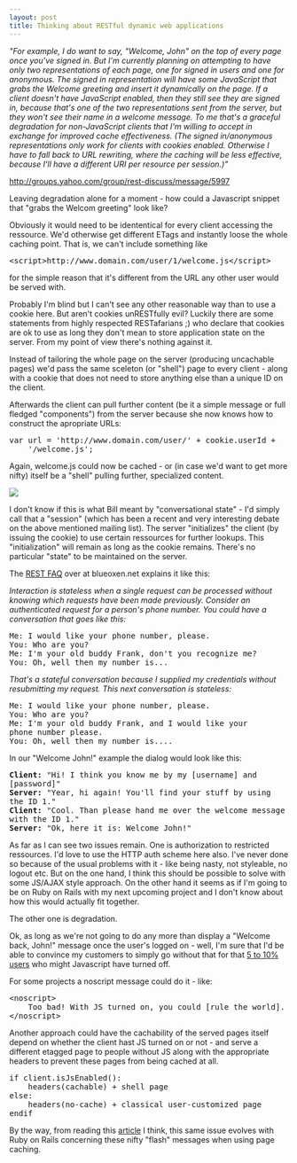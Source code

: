 ```yaml
--- 
layout: post
title: Thinking about RESTful dynamic web applications
---
```

<p><i>"For example, I do want to say, "Welcome, John" on the top of every page
once you've signed in. But I'm currently planning on attempting  to have only
two representations of each page, one for signed in  users and one for
anonymous. The signed in representation will have  some JavaScript that grabs
the Welcome greeting and insert it  dynamically on the page. If a client
doesn't have JavaScript enabled, then they still see they are signed in,
because that's one of the two representations sent from the server, but they
won't see their name  in a welcome message. To me that's a graceful
degradation for non-JavaScript clients that I'm willing to accept in exchange
for  improved cache effectiveness. (The signed in/anonymous  representations
only work for clients with cookies enabled. Otherwise  I have to fall back to
URL rewriting, where the caching will be less  effective, because I'll have a
different URI per resource per session.)"</i><br>

<a
href="http://groups.yahoo.com/group/rest-discuss/message/5997">http://groups.yahoo.com/group/rest-discuss/message/5997</a></p>

<p>Leaving degradation alone for a moment - how could a Javascript snippet
that "grabs the Welcom greeting" look like?</p>

<p>Obviously it would need to be idententical for every client accessing the
ressource. We'd otherwise get different ETags and instantly loose the whole
caching point. That is, we can't include something like</p>

<pre>
&lt;script>http://www.domain.com/user/1/welcome.js&lt;/script>
</pre>

<p>for the simple reason that it's different from the URL any other user would
be served with.</p>

<p>Probably I'm blind but I can't see any other reasonable way than to use a
cookie here. But aren't cookies unRESTfully evil? Luckily there are some
statements from highly respected RESTafarians ;) who declare that cookies are
ok to use as long they don't mean to store application state on the server.
From my point of view there's nothing against it.</p>

<p>Instead of tailoring the whole page on the server (producing uncachable
pages) we'd pass the same sceleton (or "shell") page to every client - along
with a cookie that does not need to store anything else than a unique ID on
the client.</p>

<p>Afterwards the client can pull further content (be it a simple message or
full fledged "components") from the server because she now knows how to
construct the apropriate URLs:</p>

<pre>
var url = 'http://www.domain.com/user/' + cookie.userId + 
    '/welcome.js';
</pre>

<p>Again, welcome.js could now be cached - or (in case we'd want to get more
nifty) itself be a "shell" pulling further, specialized content.</p>

<p><img src="/images/blog/posts/rest_dialog.gif"></p>

<p>I don't know if this is what Bill meant by "conversational state" - I'd
simply call that a "session" (which has been a recent and very interesting
debate on the above mentioned mailing list). The server "initializes" the
client (by issuing the cookie) to use certain ressources for further lookups.
This "initialization" will remain as long as the cookie remains. There's no
particular "state" to be maintained on the server.</p>

<p>The <a href="http://rest.blueoxen.net/cgi-bin/wiki.pl?RestFaq">REST FAQ</a> over at blueoxen.net explains it like this:</p>

<p><i>Interaction is stateless when a single request can be processed without knowing which requests have been made previously. Consider an authenticated request for a person's phone number. You could have a conversation that goes like this:</i></p>
<pre>
Me: I would like your phone number, please.
You: Who are you?
Me: I'm your old buddy Frank, don't you recognize me?    
You: Oh, well then my number is...
</pre>
<p><i>That's a stateful conversation because I supplied my credentials without resubmitting my request. This next conversation is stateless:</i></p>
<pre>
Me: I would like your phone number, please.
You: Who are you?
Me: I'm your old buddy Frank, and I would like your 
phone number please.
You: Oh, well then my number is....  
</pre>

<p>In our "Welcome John!" example the dialog would look like this:</p>

<pre>
<strong>Client:</strong> "Hi! I think you know me by my [username] and 
[password]"
<strong>Server:</strong> "Year, hi again! You'll find your stuff by using
the ID 1."
<strong>Client:</strong> "Cool. Than please hand me over the welcome message
with the ID 1."
<strong>Server:</strong> "Ok, here it is: Welcome John!"
</pre>

<p>As far as I can see two issues remain. One is authorization to restricted
ressources. I'd love to use the HTTP auth scheme here also. I've never done so
because of the usual problems with it - like being nasty, not styleable, no
logout etc. But on the one hand, I think this should be possible to solve with
some JS/AJAX style approach. On the other hand it seems as if I'm going to be
on Ruby on Rails with my next upcoming project and I don't know about how this
would actually fit together.</p>

<p>The other one is degradation.</p>

<p>Ok, as long as we're not going to do any more than display a "Welcome back,
John!" message once the user's logged on - well, I'm sure that I'd be able to
convince my customers to simply go without that for that <a
href="http://www.w3schools.com/browsers/browsers_stats.asp">5 to 10% users</a>
who might Javascript have turned off.</p>

<p>For some projects a noscript message could do it - like:</p>

<pre>
&lt;noscript>
    Too bad! With JS turned on, you could [rule the world].
&lt;/noscript>
</pre>

<p>Another approach could have the cachability of the served pages itself
depend on whether the client hast JS turned on or not - and serve a different
etagged page to people without JS along with the appropriate headers to
prevent these pages from being cached at all.</p>

<pre>
if client.isJsEnabled():
    headers(cachable) + shell page
else:
    headers(no-cache) + classical user-customized page
endif
</pre>

<p>By the way, from reading this <a
href="http://habtm.com/articles/2005/12/27/when-page-caching-goes-bad-horribly-bad">article</a>
I think, this same issue evolves with Ruby on Rails concerning these nifty
"flash" messages when using page caching.</p>
